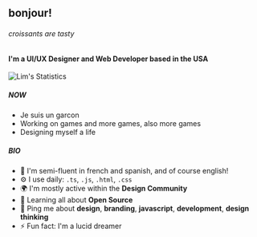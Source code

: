 ## bonjour!
###### croissants are tasty

#### I'm a UI/UX Designer and Web Developer based in the USA

![Lim's Statistics](https://github-readme-stats.vercel.app/api?username=luminslo&count_private=true&show_icons=true&theme=graywhite)


##### NOW
- Je suis un garcon
- Working on games and more games, also more games
- Designing myself a life

##### BIO

- 🏢 I'm semi-fluent in french and spanish, and of course english!
- ⚙️ I use daily: `.ts`, `.js`, `.html`, `.css`
- 🌍 I'm mostly active within the **Design Community**
- 🌱 Learning all about **Open Source**
- 💬 Ping me about **design**, **branding**, **javascript**, **development**, **design thinking**
- ⚡️ Fun fact: I'm a lucid dreamer
